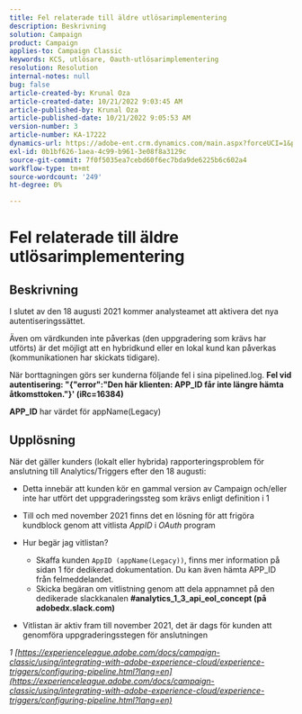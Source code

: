```yaml
---
title: Fel relaterade till äldre utlösarimplementering
description: Beskrivning
solution: Campaign
product: Campaign
applies-to: Campaign Classic
keywords: KCS, utlösare, Oauth-utlösarimplementering
resolution: Resolution
internal-notes: null
bug: false
article-created-by: Krunal Oza
article-created-date: 10/21/2022 9:03:45 AM
article-published-by: Krunal Oza
article-published-date: 10/21/2022 9:05:53 AM
version-number: 3
article-number: KA-17222
dynamics-url: https://adobe-ent.crm.dynamics.com/main.aspx?forceUCI=1&pagetype=entityrecord&etn=knowledgearticle&id=d63b333e-1f51-ed11-bba2-0022480867fb
exl-id: 0b1bf626-1aea-4c99-b961-3e08f8a3129c
source-git-commit: 7f0f5035ea7cebd60f6ec7bda9de6225b6c602a4
workflow-type: tm+mt
source-wordcount: '249'
ht-degree: 0%

---
```


# Fel relaterade till äldre utlösarimplementering

## Beskrivning


I slutet av den 18 augusti 2021 kommer analysteamet att aktivera det nya autentiseringssättet.

Även om värdkunden inte påverkas (den uppgradering som krävs har utförts) är det möjligt att en hybridkund eller en lokal kund kan påverkas (kommunikationen har skickats tidigare).

När borttagningen görs ser kunderna följande fel i sina pipelined.log.
<b>Fel vid autentisering: &quot;{&quot;error&quot;:&quot;Den här klienten: APP_ID får inte längre hämta åtkomsttoken.&quot;}&#39; (iRc=16384)</b>

<b>APP_ID</b> har värdet för appName(Legacy)


## Upplösning


När det gäller kunders (lokalt eller hybrida) rapporteringsproblem för anslutning till Analytics/Triggers efter den 18 augusti:

- Detta innebär att kunden kör en gammal version av Campaign och/eller inte har utfört det uppgraderingssteg som krävs enligt definition i 1
- Till och med november 2021 finns det en lösning för att frigöra kundblock genom att vitlista *AppID* i *OAuth* program
- Hur begär jag vitlistan?

   - Skaffa kunden `AppID (appName(Legacy))`, finns mer information på sidan 1 för dedikerad dokumentation. Du kan även hämta APP_ID från felmeddelandet.
   - Skicka begäran om vitlistning genom att dela appnamnet på den dedikerade slackkanalen <b>#analytics_1_3_api_eol_concept (på adobedx.slack.com)</b>
- Vitlistan är aktiv fram till november 2021, det är dags för kunden att genomföra uppgraderingsstegen för anslutningen


*1 [https://experienceleague.adobe.com/docs/campaign-classic/using/integrating-with-adobe-experience-cloud/experience-triggers/configuring-pipeline.html?lang=en](https://experienceleague.adobe.com/docs/campaign-classic/using/integrating-with-adobe-experience-cloud/experience-triggers/configuring-pipeline.html?lang=en)*
